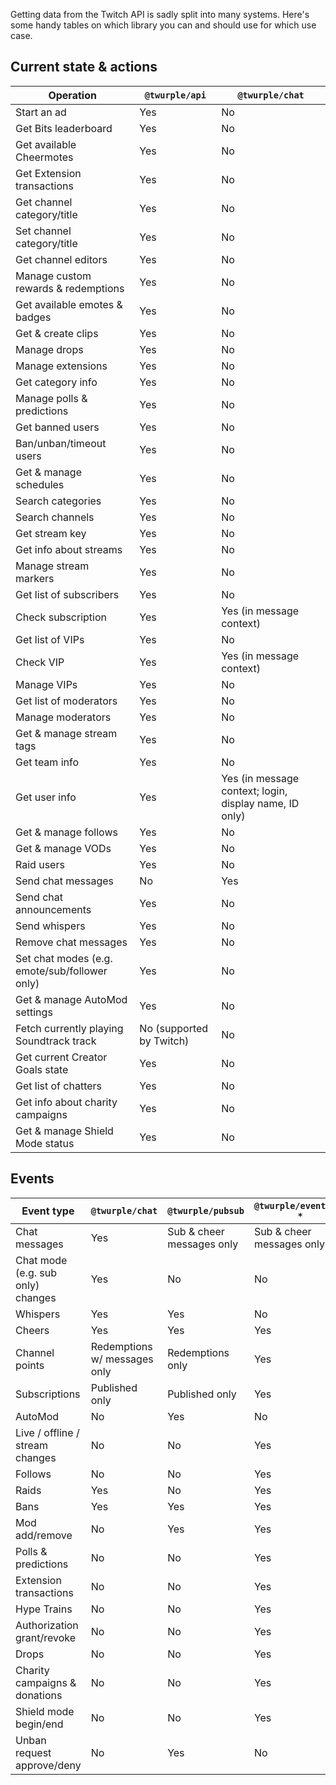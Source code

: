 Getting data from the Twitch API is sadly split into many systems. Here's some handy tables on which library you can and
should use for which use case.

## Current state & actions

| Operation                                     | `@twurple/api`           | `@twurple/chat`                                        |
|-----------------------------------------------|--------------------------|--------------------------------------------------------|
| Start an ad                                   | Yes                      | No                                                     |
| Get Bits leaderboard                          | Yes                      | No                                                     |
| Get available Cheermotes                      | Yes                      | No                                                     |
| Get Extension transactions                    | Yes                      | No                                                     |
| Get channel category/title                    | Yes                      | No                                                     |
| Set channel category/title                    | Yes                      | No                                                     |
| Get channel editors                           | Yes                      | No                                                     |
| Manage custom rewards & redemptions           | Yes                      | No                                                     |
| Get available emotes & badges                 | Yes                      | No                                                     |
| Get & create clips                            | Yes                      | No                                                     |
| Manage drops                                  | Yes                      | No                                                     |
| Manage extensions                             | Yes                      | No                                                     |
| Get category info                             | Yes                      | No                                                     |
| Manage polls & predictions                    | Yes                      | No                                                     |
| Get banned users                              | Yes                      | No                                                     |
| Ban/unban/timeout users                       | Yes                      | No                                                     |
| Get & manage schedules                        | Yes                      | No                                                     |
| Search categories                             | Yes                      | No                                                     |
| Search channels                               | Yes                      | No                                                     |
| Get stream key                                | Yes                      | No                                                     |
| Get info about streams                        | Yes                      | No                                                     |
| Manage stream markers                         | Yes                      | No                                                     |
| Get list of subscribers                       | Yes                      | No                                                     |
| Check subscription                            | Yes                      | Yes (in message context)                               |
| Get list of VIPs                              | Yes                      | No                                                     |
| Check VIP                                     | Yes                      | Yes (in message context)                               |
| Manage VIPs                                   | Yes                      | No                                                     |
| Get list of moderators                        | Yes                      | No                                                     |
| Manage moderators                             | Yes                      | No                                                     |
| Get & manage stream tags                      | Yes                      | No                                                     |
| Get team info                                 | Yes                      | No                                                     |
| Get user info                                 | Yes                      | Yes (in message context; login, display name, ID only) |
| Get & manage follows                          | Yes                      | No                                                     |
| Get & manage VODs                             | Yes                      | No                                                     |
| Raid users                                    | Yes                      | No                                                     |
| Send chat messages                            | No                       | Yes                                                    |
| Send chat announcements                       | Yes                      | No                                                     |
| Send whispers                                 | Yes                      | No                                                     |
| Remove chat messages                          | Yes                      | No                                                     |
| Set chat modes (e.g. emote/sub/follower only) | Yes                      | No                                                     |
| Get & manage AutoMod settings                 | Yes                      | No                                                     |
| Fetch currently playing Soundtrack track      | No (supported by Twitch) | No                                                     |
| Get current Creator Goals state               | Yes                      | No                                                     |
| Get list of chatters                          | Yes                      | No                                                     |
| Get info about charity campaigns              | Yes                      | No                                                     |
| Get & manage Shield Mode status               | Yes                      | No                                                     |

## Events

| Event type                        | `@twurple/chat`              | `@twurple/pubsub`         | `@twurple/eventsub-*`     |
|-----------------------------------|------------------------------|---------------------------|---------------------------|
| Chat messages                     | Yes                          | Sub & cheer messages only | Sub & cheer messages only |
| Chat mode (e.g. sub only) changes | Yes                          | No                        | No                        |
| Whispers                          | Yes                          | Yes                       | No                        |
| Cheers                            | Yes                          | Yes                       | Yes                       |
| Channel points                    | Redemptions w/ messages only | Redemptions only          | Yes                       |
| Subscriptions                     | Published only               | Published only            | Yes                       |
| AutoMod                           | No                           | Yes                       | No                        |
| Live / offline / stream changes   | No                           | No                        | Yes                       |
| Follows                           | No                           | No                        | Yes                       |
| Raids                             | Yes                          | No                        | Yes                       |
| Bans                              | Yes                          | Yes                       | Yes                       |
| Mod add/remove                    | No                           | Yes                       | Yes                       |
| Polls & predictions               | No                           | No                        | Yes                       |
| Extension transactions            | No                           | No                        | Yes                       |
| Hype Trains                       | No                           | No                        | Yes                       |
| Authorization grant/revoke        | No                           | No                        | Yes                       |
| Drops                             | No                           | No                        | Yes                       |
| Charity campaigns & donations     | No                           | No                        | Yes                       |
| Shield mode begin/end             | No                           | No                        | Yes                       |
| Unban request approve/deny        | No                           | Yes                       | No                        |
